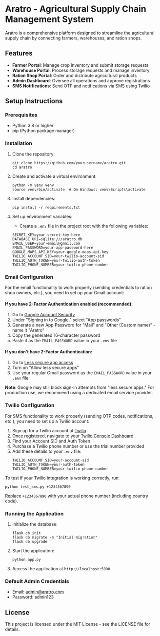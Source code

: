 # Aratro - Agricultural Supply Chain Management System

Aratro is a comprehensive platform designed to streamline the agricultural supply chain by connecting farmers, warehouses, and ration shops.

## Features

- **Farmer Portal**: Manage crop inventory and submit storage requests
- **Warehouse Portal**: Process storage requests and manage inventory
- **Ration Shop Portal**: Order and distribute agricultural products
- **Admin Dashboard**: Oversee all operations and approve registrations
- **SMS Notifications**: Send OTP and notifications via SMS using Twilio

## Setup Instructions

### Prerequisites

- Python 3.8 or higher
- pip (Python package manager)

### Installation

1. Clone the repository:
   ```
   git clone https://github.com/yourusername/aratro.git
   cd aratro
   ```

2. Create and activate a virtual environment:
   ```
   python -m venv venv
   source venv/bin/activate  # On Windows: venv\Scripts\activate
   ```

3. Install dependencies:
   ```
   pip install -r requirements.txt
   ```

4. Set up environment variables:
   - Create a `.env` file in the project root with the following variables:
   ```
   SECRET_KEY=your-secret-key-here
   DATABASE_URI=sqlite:///aratro.db
   EMAIL_USER=your-email@gmail.com
   EMAIL_PASSWORD=your-app-password-here
   GOOGLE_MAPS_API_KEY=your-google-maps-api-key
   TWILIO_ACCOUNT_SID=your-twilio-account-sid
   TWILIO_AUTH_TOKEN=your-twilio-auth-token
   TWILIO_PHONE_NUMBER=your-twilio-phone-number
   ```

### Email Configuration

For the email functionality to work properly (sending credentials to ration shop owners, etc.), you need to set up your Gmail account:

#### If you have 2-Factor Authentication enabled (recommended):

1. Go to [Google Account Security](https://myaccount.google.com/security)
2. Under "Signing in to Google," select "App passwords"
3. Generate a new App Password for "Mail" and "Other (Custom name)" - name it "Aratro"
4. Copy the generated 16-character password
5. Paste it as the `EMAIL_PASSWORD` value in your `.env` file

#### If you don't have 2-Factor Authentication:

1. Go to [Less secure app access](https://myaccount.google.com/lesssecureapps)
2. Turn on "Allow less secure apps"
3. Use your regular Gmail password as the `EMAIL_PASSWORD` value in your `.env` file

**Note**: Google may still block sign-in attempts from "less secure apps." For production use, we recommend using a dedicated email service provider.

### Twilio Configuration

For SMS functionality to work properly (sending OTP codes, notifications, etc.), you need to set up a Twilio account:

1. Sign up for a Twilio account at [Twilio](https://www.twilio.com/)
2. Once registered, navigate to your [Twilio Console Dashboard](https://www.twilio.com/console)
3. Find your Account SID and Auth Token
4. Purchase a Twilio phone number or use the trial number provided
5. Add these details to your `.env` file:
   ```
   TWILIO_ACCOUNT_SID=your-account-sid
   TWILIO_AUTH_TOKEN=your-auth-token
   TWILIO_PHONE_NUMBER=your-twilio-phone-number
   ```

To test if your Twilio integration is working correctly, run:
```
python test_sms.py +1234567890
```
Replace `+1234567890` with your actual phone number (including country code).

### Running the Application

1. Initialize the database:
   ```
   flask db init
   flask db migrate -m "Initial migration"
   flask db upgrade
   ```

2. Start the application:
   ```
   python app.py
   ```

3. Access the application at `http://localhost:5000`

### Default Admin Credentials

- Email: admin@aratro.com
- Password: admin123

## License

This project is licensed under the MIT License - see the LICENSE file for details.
